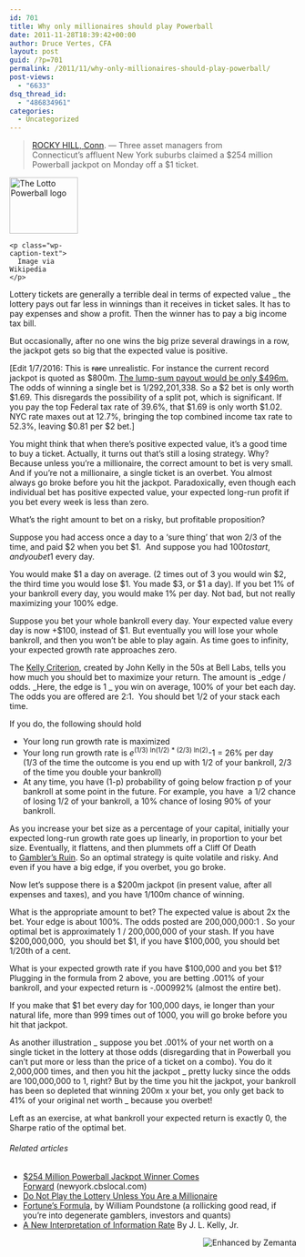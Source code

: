 ```yaml
---
id: 701
title: Why only millionaires should play Powerball
date: 2011-11-28T18:39:42+00:00
author: Druce Vertes, CFA
layout: post
guid: /?p=701
permalink: /2011/11/why-only-millionaires-should-play-powerball/
post-views:
  - "6633"
dsq_thread_id:
  - "486834961"
categories:
  - Uncategorized
---
```

> [ROCKY HILL, Conn](http://newyork.cbslocal.com/2011/11/28/254-million-powerball-jackpot-winner-comes-forward/). &#8212; Three asset managers from Connecticut’s affluent New York suburbs claimed a $254 million Powerball jackpot on Monday off a $1 ticket.

<div>
  <div style="width: 130px" class="wp-caption alignright">
    <a href="http://en.wikipedia.org/wiki/File:Nzlottopowerball.PNG"><img class="zemanta-img-inserted zemanta-img-configured" title="The Lotto Powerball logo" src="http://upload.wikimedia.org/wikipedia/en/7/72/Nzlottopowerball.PNG" alt="The Lotto Powerball logo" width="120" height="99" /></a>
    
    <p class="wp-caption-text">
      Image via Wikipedia
    </p>
  </div>
</div>

Lottery tickets are generally a terrible deal in terms of expected value _ the lottery pays out far less in winnings than it receives in ticket sales. It has to pay expenses and show a profit. Then the winner has to pay a big income tax bill.

But occasionally, after no one wins the big prize several drawings in a row, the jackpot gets so big that the expected value is positive.

[Edit 1/7/2016: This is <strike>rare</strike> unrealistic. For instance the current record jackpot is quoted as $800m. [The lump-sum payout would be only $496m.](https://www.usamega.com/powerball-jackpot.asp) The odds of winning a single bet is 1/292,201,338. So a $2 bet is only worth $1.69. This disregards the possibility of a split pot, which is significant. If you pay the top Federal tax rate of 39.6%, that $1.69 is only worth $1.02. NYC rate maxes out at 12.7%, bringing the top combined income tax rate to 52.3%, leaving $0.81 per $2 bet.]

You might think that when there’s positive expected value, it’s a good time to buy a ticket. Actually, it turns out that’s still a losing strategy. Why? Because unless you’re a millionaire, the correct amount to bet is very small. And if you’re not a millionaire, a single ticket is an overbet. You almost always go broke before you hit the jackpot. Paradoxically, even though each individual bet has positive expected value, your expected long-run profit if you bet every week is less than zero.

What’s the right amount to bet on a risky, but profitable proposition?  
<!--more-->

  
Suppose you had access once a day to a ‘sure thing’ that won 2/3 of the time, and paid $2 when you bet $1.  And suppose you had $100 to start, and you bet 1$ every day.

You would make $1 a day on average. (2 times out of 3 you would win $2, the third time you would lose $1. You made $3, or $1 a day). If you bet 1% of your bankroll every day, you would make 1% per day. Not bad, but not really maximizing your 100% edge.

Suppose you bet your whole bankroll every day. Your expected value every day is now +$100, instead of $1. But eventually you will lose your whole bankroll, and then you won’t be able to play again. As time goes to infinity, your expected growth rate approaches zero.

The [Kelly Criterion](http://home.williampoundstone.net/Kelly/Kelly.html), created by John Kelly in the 50s at Bell Labs, tells you how much you should bet to maximize your return. The amount is _edge / odds. _Here, the edge is 1 _ you win on average, 100% of your bet each day. The odds you are offered are 2:1.  You should bet 1/2 of your stack each time.

If you do, the following should hold

  * Your long run growth rate is maximized
  * Your long run growth rate is _e_<sup>(1/3) ln(1/2) * (2/3) ln(2)</sup>-1 = 26% per day  
    (1/3 of the time the outcome is you end up with 1/2 of your bankroll, 2/3 of the time you double your bankroll)
  * At any time, you have (1-p) probability of going below fraction p of your bankroll at some point in the future. For example, you have  a 1/2 chance of losing 1/2 of your bankroll, a 10% chance of losing 90% of your bankroll.

As you increase your bet size as a percentage of your capital, initially your expected long-run growth rate goes up linearly, in proportion to your bet size. Eventually, it flattens, and then plummets off a Cliff Of Death to [Gambler’s Ruin](http://en.wikipedia.org/wiki/Gambler's_ruin). So an optimal strategy is quite volatile and risky. And even if you have a big edge, if you overbet, you go broke.

Now let’s suppose there is a $200m jackpot (in present value, after all expenses and taxes), and you have 1/100m chance of winning.

What is the appropriate amount to bet? The expected value is about 2x the bet. Your edge is about 100%. The odds posted are 200,000,000:1 . So your optimal bet is approximately 1 / 200,000,000 of your stash. If you have $200,000,000,  you should bet $1, if you have $100,000, you should bet 1/20th of a cent.

What is your expected growth rate if you have $100,000 and you bet $1? Plugging in the formula from 2 above, you are betting .001% of your bankroll, and your expected return is -.000992% (almost the entire bet).

If you make that $1 bet every day for 100,000 days, ie longer than your natural life, more than 999 times out of 1000, you will go broke before you hit that jackpot.

As another illustration _ suppose you bet .001% of your net worth on a single ticket in the lottery at those odds (disregarding that in Powerball you can’t put more or less than the price of a ticket on a combo). You do it 2,000,000 times, and then you hit the jackpot _ pretty lucky since the odds are 100,000,000 to 1, right? But by the time you hit the jackpot, your bankroll has been so depleted that winning 200m x your bet, you only get back to 41% of your original net worth _ because you overbet!

Left as an exercise, at what bankroll your expected return is exactly 0, the Sharpe ratio of the optimal bet.

###### Related articles

  * [$254 Million Powerball Jackpot Winner Comes Forward](http://newyork.cbslocal.com/2011/11/28/254-million-powerball-jackpot-winner-comes-forward/) (newyork.cbslocal.com)
  * [Do Not Play the Lottery Unless You Are a Millionaire](http://r6.ca/blog/20090522T015739Z.html)
  * [Fortune’s Formula](http://www.amazon.com/Fortunes-Formula-Scientific-Betting-Casinos/dp/0809045990), by William Poundstone (a rollicking good read, if you’re into degenerate gamblers, investors and quants)
  * [A New Interpretation of Information Rate](http://www.bjmath.com/bjmath/kelly/kelly.pdf) By J. L. Kelly, Jr.

<div class="zemanta-pixie" style="margin-top: 10px; height: 15px;">
  <a class="zemanta-pixie-a" title="Enhanced by Zemanta" href="http://www.zemanta.com/"><img class="zemanta-pixie-img" style="border: none; float: right;" src="http://img.zemanta.com/zemified_e.png?x-id=5c37a1d9-4017-4317-9fa0-05016f2adf15" alt="Enhanced by Zemanta" /></a>
</div>
